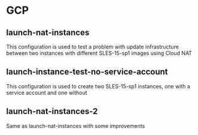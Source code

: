 # GCP

## launch-nat-instances
This configuration is used to test a problem with update infrastructure between two instances with different SLES-15-sp1 images using Cloud NAT

## launch-instance-test-no-service-account
This configuration is used to create two SLES-15-sp1 instances, one with a service account and one without

## launch-nat-instances-2
Same as launch-nat-instances with some improvements
